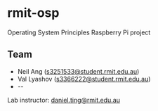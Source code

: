 rmit-osp
========

Operating System Principles Raspberry Pi project


Team
----

* Neil Ang (s3251533@student.rmit.edu.au)
* Val Lyashov (s3366222@student.rmit.edu.au)
* --


Lab instructor: daniel.ting@rmit.edu.au


